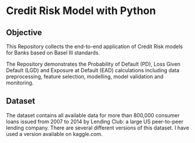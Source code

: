 # Credit Risk Model with Python

## Objective
This Repository collects the end-to-end application of Credit Risk models for Banks based on Basel III standards. 

The Repository demonstrates the Probability of Default (PD), Loss Given Default (LGD) and Exposure at Default (EAD) calculations including data preprocessing, feature selection, modelling, model validation and monitoring. 

## Dataset
The dataset contains all available data for more than 800,000 consumer loans issued from 2007 to 2014 by Lending Club: a large US peer-to-peer lending company. There are several different versions of this dataset. I have used a version available on kaggle.com.
